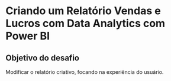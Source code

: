 # Criando um Relatório Vendas e Lucros com Data Analytics com Power BI

## Objetivo do desafio 

Modificar o relatório criativo, focando na experiência do usuário.






